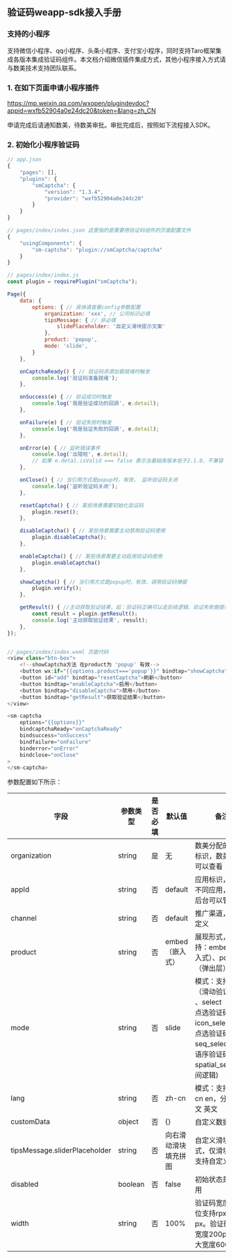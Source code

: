 ## 验证码weapp-sdk接入手册

### 支持的小程序

支持微信小程序、qq小程序、头条小程序、支付宝小程序，同时支持Taro框架集成各版本集成验证码组件。本文档介绍微信插件集成方式，其他小程序接入方式请与数美技术支持团队联系。

### 1. 在如下页面申请小程序插件

https://mp.weixin.qq.com/wxopen/plugindevdoc?appid=wxfb52904a0e24dc20&token=&lang=zh_CN

申请完成后请通知数美，待数美审批。审批完成后，按照如下流程接入SDK。

### 2. 初始化小程序验证码
```js
// app.json
{
    "pages": [],
    "plugins": {
        "smCaptcha": {
            "version": "1.3.4",
            "provider": "wxfb52904a0e24dc20"
        }
    }
}

// pages/index/index.json 这里指的是需要用验证码组件的页面配置文件
{
    "usingComponents": {
        "sm-captcha": "plugin://smCaptcha/captcha"
    }
}

// pages/index/index.js
const plugin = requirePlugin("smCaptcha");

Page({
    data: {
        options: { // 具体请查看config参数配置
            organization: 'xxx', // 公司标识必填
            tipsMessage: { // 非必填
                slidePlaceholder: '自定义滑块提示文案'
            },
            product: 'popup',
            mode: 'slide',
        }
    },

    onCaptchaReady() { // 验证码资源加载就绪时触发
        console.log('验证码准备就绪');
    },

    onSuccess(e) { // 验证成功时触发
        console.log('我是验证成功的回调', e.detail);
    },

    onFailure(e) { // 验证失败时触发
        console.log('我是验证失败的回调', e.detail);
    },

    onError(e) { // 监听错误事件
        console.log('出错啦', e.detail);
        // 如果 e.detal.isValid === false 表示当基础库版本低于2.1.0，不兼容
    },

    onClose() { // 当引用方式是popup时，有效， 监听验证码关闭
        console.log('监听验证码关闭');
    },

    resetCaptcha() { // 某些场景需要初始化验证码
        plugin.reset();
    },

    disableCaptcha() { // 某些场景需要主动禁用验证码使用
        plugin.disableCaptcha();
    },

    enableCaptcha() { // 某些场景需要主动启用验证码使用
        plugin.enableCaptcha()
    },

    showCaptcha() { // 当引用方式是popup时，有效，调用验证码弹窗
        plugin.verify();
    },

    getResult() { //主动获取验证结果，如：验证码正确可以走后续逻辑，验证失败做提示
        const result = plugin.getResult();
        console.log('主动获取验证结果', result);
    },
});


// pages/index/index.wxml 页面代码
<view class="btn-box">
    <!--showCaptcha方法 在product为 'popup' 有效-->
    <button wx:if="{{options.product==='popup'}}" bindtap="showCaptcha">显示验证码</button>
    <button id="add" bindtap="resetCaptcha">刷新</button>
    <button bindtap="enableCaptcha">启用</button>
    <button bindtap="disableCaptcha">禁用</button>
    <button bindtap="getResult">获取验证结果</button>
</view>

<sm-captcha
    options="{{options}}"
    bindcaptchaReady="onCaptchaReady"
    bindsuccess="onSuccess"
    bindfailure="onFailure"
    binderror="onError"
    bindclose="onClose"
>
</sm-captcha>
```
 

参数配置如下所示：

| **字段** | **参数类型** | **是否必填** | **默认值** | **备注** |
| -- | -- | -- | -- | -- |
| organization | string  | 是  | 无 | 数美分配的公司标识，数美后台可以查看 |
| appId | string  | 否  | default| 应用标识，区分不同应用，数美后台可以管理  |
| channel | string  | 否  | default | 推广渠道，可自定义 |
| product | string  | 否  | embed（嵌入式）| 展现形式，支持：embed（嵌入式）、popup（弹出层） |
| mode | string  | 否  | slide  | 模式：支持slide（滑动验证码） 、select（文字点选验证码）、 icon_select(图标点选验证码)、 seq_select(成语语序验证码)、spatial_select(空间逻辑) |
| lang | string  | 否  | zh-cn  | 模式：支持zh-cn en，分别为中文 英文 |
| customData | object  | 否  | {} | 自定义数据 |
| tipsMessage.sliderPlaceholder | string  | 否  | 向右滑动滑块填充拼图 | 自定义滑块样式，仅滑块验证支持自定义设置 |
| disabled | boolean | 否  | false | 初始状态是否禁用 |
| width | string  | 否  | 100% | 验证码宽度，单位支持rpx、%、px。验证码最小宽度200px，最大宽度600px |
